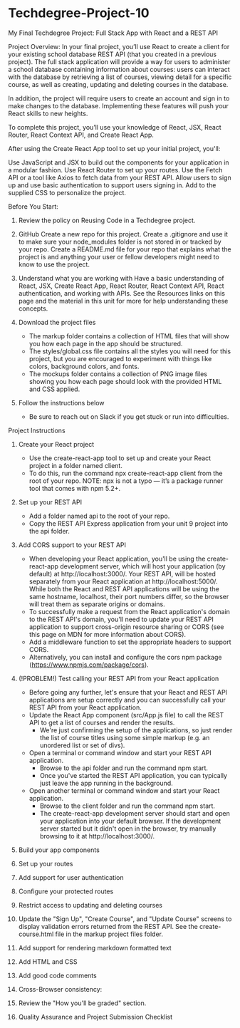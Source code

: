 # Techdegree-Project-10
 My Final Techdegree Project: Full Stack App with React and a REST API

 Project Overview:
 In your final project, you’ll use React to create a client for your existing school database REST API (that you created in a previous project). The full stack application will provide a way for users to administer a school database containing information about courses: users can interact with the database by retrieving a list of courses, viewing detail for a specific course, as well as creating, updating and deleting courses in the database.

In addition, the project will require users to create an account and sign in to make changes to the database. Implementing these features will push your React skills to new heights.

To complete this project, you’ll use your knowledge of React, JSX, React Router, React Context API, and Create React App.

After using the Create React App tool to set up your initial project, you'll:

Use JavaScript and JSX to build out the components for your application in a modular fashion.
Use React Router to set up your routes.
Use the Fetch API or a tool like Axios to fetch data from your REST API.
Allow users to sign up and use basic authentication to support users signing in.
Add to the supplied CSS to personalize the project.



Before You Start:
1. Review the policy on Reusing Code in a Techdegree project.

2. GitHub
    Create a new repo for this project.
    Create a .gitignore and use it to make sure your node_modules folder is not stored in or tracked by your repo.
    Create a README.md file for your repo that explains what the project is and anything your user or fellow developers might need to know to use the project.

3. Understand what you are working with
    Have a basic understanding of React, JSX, Create React App, React Router, React Context API, React authentication, and working with APIs. See the Resources links on this page and the material in this unit for more for help understanding these concepts.

4. Download the project files
    * The markup folder contains a collection of HTML files that will show you how each page in the app should be structured.
    * The styles/global.css file contains all the styles you will need for this project, but you are encouraged to experiment with things like colors, background colors, and fonts.
    * The mockups folder contains a collection of PNG image files showing you how each page should look with the provided HTML and CSS applied.

5. Follow the instructions below
    * Be sure to reach out on Slack if you get stuck or run into difficulties.



Project Instructions
1. Create your React project
    * Use the create-react-app tool to set up and create your React project in a folder named client.
    * To do this, run the command npx create-react-app client from the root of your repo.
    NOTE: npx is not a typo — it’s a package runner tool that comes with npm 5.2+.

2. Set up your REST API
    * Add a folder named api to the root of your repo.
    * Copy the REST API Express application from your unit 9 project into the api folder.

3. Add CORS support to your REST API
    * When developing your React application, you'll be using the create-react-app development server, which will host your application (by default) at http://localhost:3000/. Your REST API, will be hosted separately from your React application at http://localhost:5000/. While both the React and REST API applications will be using the same hostname, localhost, their port numbers differ, so the browser will treat them as separate origins or domains.
    * To successfully make a request from the React application's domain to the REST API's domain, you'll need to update your REST API application to support cross-origin resource sharing or CORS (see this page on MDN for more information about CORS).
    * Add a middleware function to set the appropriate headers to support CORS.
    * Alternatively, you can install and configure the cors npm package (https://www.npmjs.com/package/cors).

4. (!PROBLEM!) Test calling your REST API from your React application
    * Before going any further, let's ensure that your React and REST API applications are setup correctly and you can successfully call your REST API from your React application.
    * Update the React App component (src/App.js file) to call the REST API to get a list of courses and render the results.
        - We're just confirming the setup of the applications, so just render the list of course titles using some simple markup (e.g. an unordered list or set of divs).
    * Open a terminal or command window and start your REST API application.
        - Browse to the api folder and run the command npm start.
        - Once you've started the REST API application, you can typically just leave the app running in the background.
    * Open another terminal or command window and start your React application.
        - Browse to the client folder and run the command npm start.
        - The create-react-app development server should start and open your application into your default browser. If the development server started but it didn't open in the browser, try manually browsing to it at http://localhost:3000/.

5. Build your app components

6. Set up your routes

7. Add support for user authentication

8. Configure your protected routes

9. Restrict access to updating and deleting courses

10. Update the "Sign Up", "Create Course", and "Update Course" screens to display validation errors  returned from the REST API.
See the create-course.html file in the markup project files folder.

11. Add support for rendering markdown formatted text

12. Add HTML and CSS

13. Add good code comments

14. Cross-Browser consistency:

15. Review the "How you'll be graded" section.

16. Quality Assurance and Project Submission Checklist




